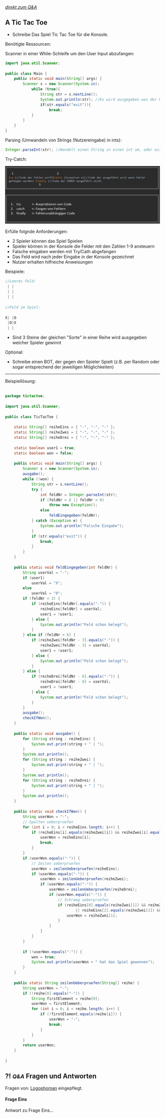 *[direkt zum Q&A](#-qa-fragen-und-antworten)*

## **A** Tic Tac Toe

- Schreibe Das Spiel Tic Tac Toe für die Konsole. 

Benötigte Ressourcen:

Scanner in einer While-Schleife um den User Input abzufangen:

```Java
import java.util.Scanner;

public class Main {
    public static void main(String[] args) {
        Scanner s = new Scanner(System.in);
            while (true){
                String str = s.nextLine();
                System.out.println(str); //Es wird ausgegeben was der Nutzer eingibt.
                if(str.equals("exit")){
                    break;
            }
        }
    }
}
```

Parsing (Umwandeln von Strings (Nutzereingabe) in ints): 

```Java
Integer.parseInt(str); //Wandelt einen String in einen int um, oder wirft einen Fehler.
```


Try-Catch:

![Try-Catch](trycatch.JPG)

Erfülle folgnde Anforderungen: 

- 2 Spieler können das Spiel Spielen
- Spieler können in der Konsole die Felder mit den Zahlen 1-9 ansteuern
- Falsche eingaben werden mit Try/Cath abgefangen
- Das Feld wird nach jeder Eingabe in der Konsole gezeichnet
- Nutzer erhalten hilfreiche Anweisungen

Beispiele:
```Java
//Leeres Feld:
 | | 
 | | 
 | | 

//Feld im Spiel:

X| |O
 |O|X
 | | 
```

- Sind 3 Steine der gleichen "Sorte" in einer Reihe wird ausgegeben welcher Spieler gewinnt

Optional:

- Schreibe einen BOT, der gegen den Spieler Spielt (z.B. per Random oder sogar entsprechend der jeweiligen Möglichkeiten)

---

Beispiellösung:
```Java

package tictactoe;

import java.util.Scanner;

public class TicTacToe {

	static String[] reiheEins = { "-", "-", "-" };
	static String[] reiheZwei = { "-", "-", "-" };
	static String[] reiheDrei = { "-", "-", "-" };

	static boolean user1 = true;
	static boolean won = false;

	public static void main(String[] args) {
		Scanner s = new Scanner(System.in);
		ausgabe();
		while (!won) {
			String str = s.nextLine();
			try {
				int feldNr = Integer.parseInt(str);
				if (feldNr > 8 || feldNr < 0)
					throw new Exception();
				else
					feldEingegeben(feldNr);
			} catch (Exception e) {
				System.out.println("Falsche Eingabe");
			}
			if (str.equals("exit")) {
				break;
			}
		}
	}

	public static void feldEingegeben(int feldNr) {
		String userVal = "-";
		if (user1)
			userVal = "X";
		else
			userVal = "0";
		if (feldNr < 3) {
			if (reiheEins[feldNr].equals("-")) {
				reiheEins[feldNr] = userVal;
				user1 = !user1;
			} else {
				System.out.println("Feld schon belegt");
			}
		} else if (feldNr < 6) {
			if (reiheZwei[feldNr - 3].equals("-")) {
				reiheZwei[feldNr - 3] = userVal;
				user1 = !user1;
			} else {
				System.out.println("Feld schon belegt");
			}
		} else {
			if (reiheDrei[feldNr - 6].equals("-")) {
				reiheDrei[feldNr - 6] = userVal;
				user1 = !user1;
			} else {
				System.out.println("Feld schon belegt");
			}
		}
		ausgabe();
		checkIfWon();
	}

	public static void ausgabe() {
		for (String string : reiheEins) {
			System.out.print(string + " | ");
		}
		System.out.println();
		for (String string : reiheZwei) {
			System.out.print(string + " | ");
		}
		System.out.println();
		for (String string : reiheDrei) {
			System.out.print(string + " | ");
		}
		System.out.println();
	}

	public static void checkIfWon() {
		String userWon = "-";
		// Spalten ueberpruefen
		for (int i = 0; i < reiheEins.length; i++) {
			if (reiheEins[i].equals(reiheZwei[i]) && reiheZwei[i].equals(reiheDrei[i])) {
				userWon = reiheEins[i];
				break;
			}
		}
		if (userWon.equals("-")) {
			// Zeilen ueberpruefen
			userWon = zeilenUeberpruefen(reiheEins);
			if (userWon.equals("-")) {
				userWon = zeilenUeberpruefen(reiheZwei);
				if (userWon.equals("-")) {
					userWon = zeilenUeberpruefen(reiheDrei);
					if (userWon.equals("-")) {
						// Schraeg ueberpruefen
						if (reiheEins[0].equals(reiheZwei[1]) && reiheZwei[1].equals(reiheDrei[2])
								|| reiheEins[2].equals(reiheZwei[1]) && reiheZwei[1].equals(reiheDrei[0])) {
							userWon = reiheZwei[1];
						}
					}
				}
			}
		}

		if (!userWon.equals("-")) {
			won = true;
			System.out.println(userWon + " hat das Spiel gewonnen");
		}
	}

	public static String zeilenUeberpruefen(String[] reihe) {
		String userWon = "-";
		if (!reihe[0].equals("-")) {
			String firstElement = reihe[0];
			userWon = firstElement;
			for (int i = 0; i < reihe.length; i++) {
				if (!firstElement.equals(reihe[i])) {
					userWon = "-";
					break;
				}
			}
		}
		return userWon;
	}

}

```

## **?! _<small>Q&A</small>_** Fragen und Antworten

Fragen von: [Logophoman](https://github.com/Logophoman) eingepflegt.

#### Frage Eins
Antwort zu Frage Eins...

